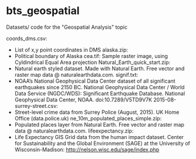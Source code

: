 # bts_geospatial
Datasets/ code for the "Geospatial Analysis" topic

coords_dms.csv:
- List of x,y point coordinates in DMS
alaska.zip:
- Political boundary of Alaska
cea.tif:
Sample raster image, using Cyldindrical Equal Area projection
Natural_Earth_quick_start.zip:
- Natural earth styled dataset. Made with Natural Earth. Free vector and raster map data @ naturalearthdata.com.
signif.txt:
- NOAA’s National Geophysical Data Center dataset of all significant earthquakes since 2150 BC. National Geophysical Data Center / World Data Service (NGDC/WDS): Significant Earthquake Database. National Geophysical Data Center, NOAA. doi:10.7289/V5TD9V7K
2015-08-surrey-street.csv:
- Street-level crime data from Surrey Police (August, 2015). UK Home Office (data.police.uk)
ne_10m_populated_places_simple.zip:
- Populated places layer from Natural Earth. Free vector and raster map data @ naturalearthdata.com.
lifeexpectancy.zip:
-  Life Expectancy GIS Grid data from the human impact dataset.  Center for Sustainability and the Global Environment (SAGE) at the University of Wisconsin-Madison: http://nelson.wisc.edu/sage/index.php

